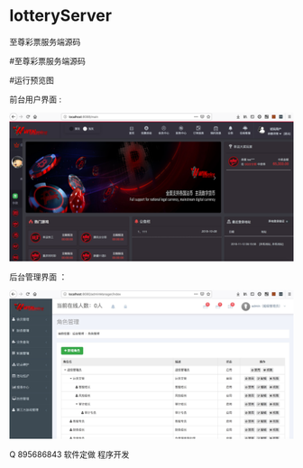 # lotteryServer
至尊彩票服务端源码


#至尊彩票服务端源码 

#运行预览图

前台用户界面  :

![至尊](lotteryServer源码/至尊服务端.png "optional title")

后台管理界面  ：

![管理](lotteryServer源码/管理端.jpg "optional title")


Q 895686843 软件定做  程序开发
